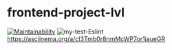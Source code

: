 # frontend-project-lvl
[![Maintainability](https://api.codeclimate.com/v1/badges/a9255ac16423ecf29bd4/maintainability)](https://codeclimate.com/github/gloomysergei/frontend-project-lvl1/maintainability)
![my-test-Eslint](https://github.com/gloomysergei/frontend-project-lvl1/workflows/my-test-Eslint/badge.svg)
https://asciinema.org/a/cI3Tmb0r8nmMcWP7or1jaueGR
